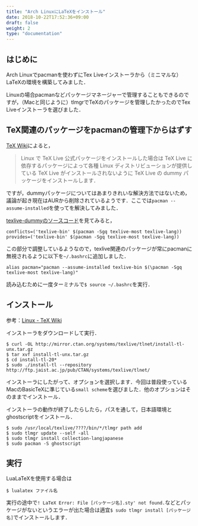 ```yaml
---
title: "Arch LinuxにLaTeXをインストール"
date: 2018-10-22T17:52:36+09:00
draft: false
weight: 2
type: "documentation"
---
```

## はじめに

Arch Linuxでpacmanを使わずにTex Liveインストーラから（ミニマルな）LaTeXの環境を構築してみました．

Linuxの場合pacmanなどパッケージマネージャーで管理することもできるのですが，（Macと同じように）tlmgrでTeXのパッケージを管理したかったのでTex Liveインストーラを選びました．

## TeX関連のパッケージをpacmanの管理下からはずす

[TeX Wiki](https://texwiki.texjp.org/?texlive-dummy#archlinux)によると，

> Linux で TeX Live 公式パッケージをインストールした場合は TeX Live に依存するパッケージによって各種 Linux ディストリビューションが提供している TeX Live がインストールされないように TeX Live の dummy パッケージをインストールします．

ですが，dummyパッケージについてはあまりきれいな解決方法ではないため，議論が起き現在はAURから削除されているようです．ここでは`pacman --assume-installed`を使ってを解決してみました．

[texlive-dummyのソースコード](https://github.com/zhou13/aur/blob/master/texlive-dummy/PKGBUILD)を見てみると，

```:PKGBUILD
conflicts=('texlive-bin' $(pacman -Sgq texlive-most texlive-lang))
provides=('texlive-bin' $(pacman -Sgq texlive-most texlive-lang))
```
この部分で調整しているようなので，texlive関連のパッケージが常にpacmanに無視されるように以下を`~/.bashrc`に追加しました．

```:.bashrc
alias pacman="pacman --assume-installed texlive-bin $(\pacman -Sgq texlive-most texlive-lang)"
```

読み込むために一度ターミナルで`$ source ~/.bashrc`を実行．

## インストール

参考：[Linux - TeX Wiki](https://texwiki.texjp.org/?Linux#texliveinstall)

インストーラをダウンロードして実行．

```
$ curl -OL http://mirror.ctan.org/systems/texlive/tlnet/install-tl-unx.tar.gz
$ tar xvf install-tl-unx.tar.gz
$ cd install-tl-20*
$ sudo ./install-tl --repository http://ftp.jaist.ac.jp/pub/CTAN/systems/texlive/tlnet/
```
インストーラにしたがって、オプションを選択します．今回は普段使っているMacのBasicTeXに準じている`small scheme`を選びました．他のオプションはそのままでインストール．

インストーラの動作が終了したらしたら，パスを通して，日本語環境とghostscriptをインストール．

```
$ sudo /usr/local/texlive/????/bin/*/tlmgr path add
$ sudo tlmgr update --self -all
$ sudo tlmgr install collection-langjapanese
$ sudo pacman -S ghostscript
```
## 実行

LuaLaTeXを使用する場合は

```
$ lualatex ファイル名
```
実行の途中で`! LaTeX Error: File [パッケージ名].sty' not found.`などとパッケージがないというエラーが出た場合は適宜`$ sudo tlmgr install [パッケージ名]`でインストールします．
